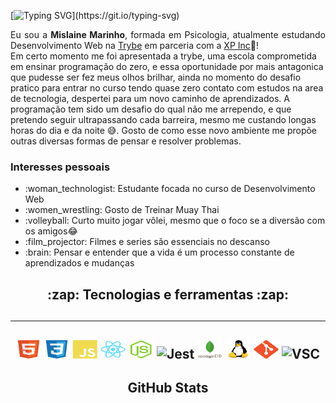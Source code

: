 
[![Typing SVG](https://readme-typing-svg.herokuapp.com?color=%23FF6714&width=450&lines=Ol%C3%A1%2C+mundo+dev+👋;Seja+bem-vindo(a)+aqui+✨!)](https://git.io/typing-svg)
<div align="justify">
  Eu sou a <strong>Mislaine Marinho</strong>, formada em Psicologia, atualmente estudando Desenvolvimento Web na <a href="https://betrybe.com">Trybe</a>  em parceria com a <a href="https://www.xpinc.com/">XP Inc</a>🚀!
</div>
<div>
Em certo momento me foi apresentada a trybe, uma escola comprometida em ensinar programação do zero, e essa oportunidade por mais antagonica que pudesse ser fez meus olhos brilhar, ainda no momento do desafio pratico para entrar no curso tendo quase zero contato com estudos na area de tecnologia, despertei para um novo caminho de aprendizados. A programação tem sido um desafio do qual não me arrependo, e que pretendo seguir ultrapassando cada barreira, mesmo me custando longas horas do dia e da noite 😅. Gosto de como esse novo ambiente me propõe outras diversas formas de pensar e resolver problemas.</div>
  
<h3><strong>Interesses pessoais</strong></h3>
  <ul>
    <li>:woman_technologist: Estudante focada no curso de Desenvolvimento Web</li>
    <li>:women_wrestling: Gosto de Treinar Muay Thai</li>
    <li>:volleyball: Curto muito jogar vôlei, mesmo que o foco se a diversão com os amigos😂</li>
    <li>:film_projector: Filmes e series são essenciais no descanso</li>
    <li>:brain: Pensar e entender que a vida é um processo constante de aprendizados e mudanças</li>
  </ul>
  
<h2 align='center'><strong>:zap: Tecnologias e ferramentas :zap:</strong><h2>
<hr>
<div align="center" style="margin-top: 30px" style="display: inline_block">
  <img title="HTML5" alt="HTML" height="30" width="40" src="https://raw.githubusercontent.com/devicons/devicon/master/icons/html5/html5-original.svg">
  <img title="CSS3" alt="CSS" height="30" width="40" src="https://raw.githubusercontent.com/devicons/devicon/master/icons/css3/css3-original.svg">
  <img title="JavaScript" alt="JavaScript" height="30" width="40" src="https://raw.githubusercontent.com/devicons/devicon/master/icons/javascript/javascript-plain.svg">
  <img title="React" alt="React" height="30" width="40" src="https://raw.githubusercontent.com/devicons/devicon/master/icons/react/react-original.svg">
  <img title="NodeJS" alt="NodeJS" height="30" width="40" src="https://raw.githubusercontent.com/devicons/devicon/master/icons/nodejs/nodejs-original.svg">
  <img title="Jest" alt="Jest" height="30" width="40" src="https://cdn.jsdelivr.net/gh/devicons/devicon/icons/jest/jest-plain.svg" />
  <img title="MongoDB" alt="MongoDB" height="30" width="40" src="https://raw.githubusercontent.com/devicons/devicon/master/icons/mongodb/mongodb-original-wordmark.svg"/>
  <img title="Linux" alt="Linux" height="30" width="40" src="https://raw.githubusercontent.com/devicons/devicon/master/icons/linux/linux-original.svg"/>
  <img title="GIT" alt="GIT" height="30" width="40" src="https://raw.githubusercontent.com/devicons/devicon/master/icons/git/git-original.svg"/> 
  <img title="VSC" alt="VSC" height="30" width="40" src="https://cdn.jsdelivr.net/gh/devicons/devicon/icons/vscode/vscode-original.svg" />
</div>

<h2 align="center"><strong> GitHub Stats </strong> 
 
